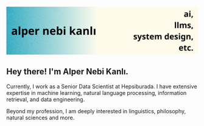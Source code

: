 ![ai, llms, system design, etc.](https://github.com/alpernkanli/alpernkanli/blob/main/githubcover.png)
## Hey there! I'm Alper Nebi Kanlı. 

Currently, I work as a Senior Data Scientist at Hepsiburada. I have extensive expertise in machine learning, natural language processing, information retrieval, and data engineering.

Beyond my profession, I am deeply interested in linguistics, philosophy, natural sciences and more.
